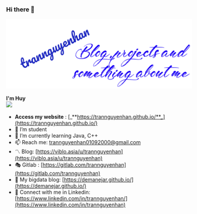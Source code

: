 ### Hi there 👋
[![Header](https://raw.githubusercontent.com/trannguyenhan/trannguyenhan/main/Untitled%20Design.png "Header")](https://some-url.dev/)

**I'm Huy** <br />
![](https://komarev.com/ghpvc/?username=your-github-username&style=flat-square)

- **Access my website** : [_**https://trannguyenhan.github.io/**_](https://trannguyenhan.github.io/)
- 🔭 I’m student
- 🌱 I’m currently learning Java, C++
- 📫 Reach me: [trannguyenhan01092000@gmail.com](trannguyenhan01092000@gmail.com)
- 〽️ Blog: [https://viblo.asia/u/trannguyenhan](https://viblo.asia/u/trannguyenhan)
- 🎭 Gitlab : [https://gitlab.com/trannguyenhan](https://gitlab.com/trannguyenhan)
- 🔗 My bigdata blog: [https://demanejar.github.io/](https://demanejar.github.io/)
- 🔗 Connect with me in Linkedin: [https://www.linkedin.com/in/trannguyenhan/](https://www.linkedin.com/in/trannguyenhan)
<!--
<br />
<p><img align="left" src="https://github-readme-stats.vercel.app/api/top-langs/?username=trannguyenhan&layout=compact&hide=html" alt="trannguyenhan" /></p> 
--><!--
<p><img align="left" src="https://github-readme-stats.vercel.app/api?username=trannguyenhan&show_icons=true" alt="trannguyenhan" /></p>
-->
